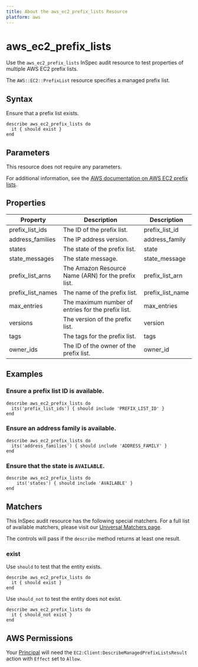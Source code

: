 ```yaml
---
title: About the aws_ec2_prefix_lists Resource
platform: aws
---
```


# aws_ec2_prefix_lists

Use the `aws_ec2_prefix_lists` InSpec audit resource to test properties of multiple AWS EC2 prefix lists.

The `AWS::EC2::PrefixList` resource specifies a managed prefix list.

## Syntax

Ensure that a prefix list exists.

    describe aws_ec2_prefix_lists do
      it { should exist }
    end

## Parameters

This resource does not require any parameters.

For additional information, see the [AWS documentation on AWS EC2 prefix lists](https://docs.aws.amazon.com/AWSCloudFormation/latest/UserGuide/aws-resource-ec2-prefixlist.html).

## Properties

| Property | Description | Description |
| --- | --- | --- |
| prefix_list_ids | The ID of the prefix list. | prefix_list_id |
| address_families | The IP address version. | address_family |
| states | The state of the prefix list. | state |
| state_messages | The state message. | state_message |
| prefix_list_arns | The Amazon Resource Name (ARN) for the prefix list. | prefix_list_arn |
| prefix_list_names | The name of the prefix list. | prefix_list_name |
| max_entries | The maximum number of entries for the prefix list. | max_entries |
| versions | The version of the prefix list. | version |
| tags | The tags for the prefix list. | tags |
| owner_ids | The ID of the owner of the prefix list. | owner_id |

## Examples

### Ensure a prefix list ID is available.

    describe aws_ec2_prefix_lists do
      its('prefix_list_ids') { should include 'PREFIX_LIST_ID' }
    end

### Ensure an address family is available.

    describe aws_ec2_prefix_lists do
      its('address_families') { should include 'ADDRESS_FAMILY' }
    end

### Ensure that the state is `AVAILABLE`.

    describe aws_ec2_prefix_lists do
        its('states') { should include 'AVAILABLE' }
    end

## Matchers

This InSpec audit resource has the following special matchers. For a full list of available matchers, please visit our [Universal Matchers page](https://www.inspec.io/docs/reference/matchers/).

The controls will pass if the `describe` method returns at least one result.

### exist

Use `should` to test that the entity exists.

    describe aws_ec2_prefix_lists do
      it { should exist }
    end

Use `should_not` to test the entity does not exist.

    describe aws_ec2_prefix_lists do
      it { should_not exist }
    end

## AWS Permissions

Your [Principal](https://docs.aws.amazon.com/IAM/latest/UserGuide/intro-structure.html#intro-structure-principal) will need the `EC2:Client:DescribeManagedPrefixListsResult` action with `Effect` set to `Allow`.
